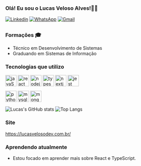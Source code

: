 ### Olá! Eu sou o Lucas Veloso Alves!👋🏽

[![Linkedin](https://img.shields.io/badge/LinkedIn-0077B5?style=for-the-badge&logo=linkedin&logoColor=white)](https://www.linkedin.com/in/lucasvelosoalves/)
[![WhatsApp](https://img.shields.io/badge/WhatsApp-25D366?style=for-the-badge&logo=whatsapp&logoColor=white)](https://api.whatsapp.com/send?phone=5571996579989)
[![Gmail](https://img.shields.io/badge/Gmail-D14836?style=for-the-badge&logo=gmail&logoColor=white)](mailto:lucasvalves98@gmail.com)

##
### Formações 🎓

- Técnico em Desenvolvimento de Sistemas
- Graduando em Sistemas de Informação


### Tecnologias que utilizo  
<div  style="display:inline">
   <img align="center" alt="javaScript5" heigth="30" width="35"
  src="https://cdn.jsdelivr.net/gh/devicons/devicon/icons/javascript/javascript-plain.svg" >
   <img align="center" alt="react" heigth="30" width="35" 
  src="https://cdn.jsdelivr.net/gh/devicons/devicon/icons/react/react-original.svg" />
   <img align="center"  alt="nodejs" heigth="30" width="35" 
  src="https://cdn.jsdelivr.net/gh/devicons/devicon/icons/nodejs/nodejs-original.svg" >
    <img align="center" alt="typescript" heigth="30" width="35" 
  src="https://cdn.jsdelivr.net/gh/devicons/devicon/icons/typescript/typescript-original.svg" >
    
  <img align="center" alt="nextjs" heigth="30" width="35" src="https://cdn.jsdelivr.net/gh/devicons/devicon@latest/icons/nextjs/nextjs-original.svg" />  
<img align="center" alt="jest" heigth="30" width="35" src="https://cdn.jsdelivr.net/gh/devicons/devicon@latest/icons/jest/jest-plain.svg" />
      
   <img align="center" alt="python" heigth="30" width="35" 
  src="https://cdn.jsdelivr.net/gh/devicons/devicon/icons/python/python-original.svg" >
    <img align="center" alt="mysql" heigth="30" width="35" 
  src="https://cdn.jsdelivr.net/gh/devicons/devicon/icons/mysql/mysql-original.svg" >
    <img align="center" alt="mongodb" heigth="30" width="35" 
  src="https://cdn.jsdelivr.net/gh/devicons/devicon/icons/mongodb/mongodb-original.svg" >
</div>


![Lucas's GitHub stats](https://github-readme-stats.vercel.app/api?username=lucasvalves&show__icons=true&theme=cobalthighcontrast)
![Top Langs](https://github-readme-stats.vercel.app/api/top-langs/?username=lucasvalves&layout=compact)

### Site
https://lucasvelosodev.com.br/

### Aprendendo atualmente

- Estou focado em aprender mais sobre React e TypeScript.


